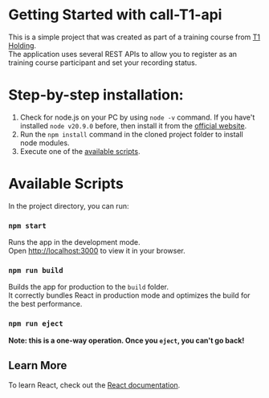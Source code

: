 # Getting Started with call-T1-api

This is a simple project that was created as part of a training course from [T1 Holding](https://t1.ru/).\
The application uses several REST APIs to allow you to register as an training course participant and set your recording status.

# Step-by-step installation:

1. Check for node.js on your PC by using `node -v` command. If you have't installed `node v20.9.0` before, then install it from the [official website](https://nodejs.org/en/download/package-manager?ref=molify.net).
2. Run the `npm install` command in the cloned project folder to install node modules.
3. Execute one of the [available scripts](#available-scripts).

# Available Scripts

In the project directory, you can run:

### `npm start`

Runs the app in the development mode.\
Open [http://localhost:3000](http://localhost:3000) to view it in your browser.

### `npm run build`

Builds the app for production to the `build` folder.\
It correctly bundles React in production mode and optimizes the build for the best performance.

### `npm run eject`

**Note: this is a one-way operation. Once you `eject`, you can't go back!**

## Learn More

To learn React, check out the [React documentation](https://reactjs.org/).
